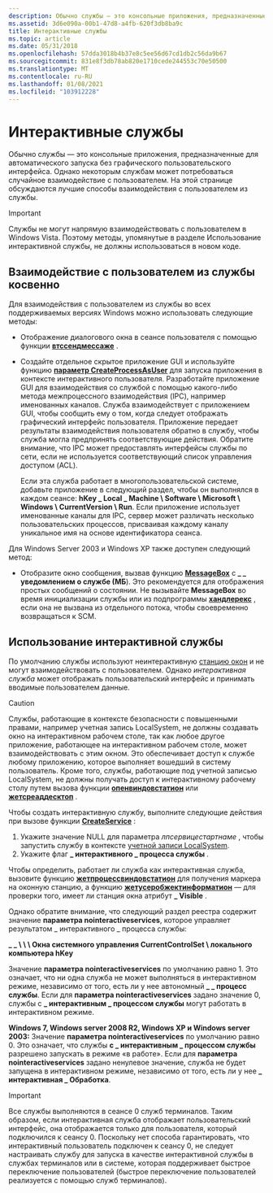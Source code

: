 ```yaml
---
description: Обычно службы — это консольные приложения, предназначенные для автоматического запуска без графического пользовательского интерфейса.
ms.assetid: 3d6e090a-00b1-47d8-a4fb-620f3db8ba9c
title: Интерактивные службы
ms.topic: article
ms.date: 05/31/2018
ms.openlocfilehash: 57dda3018b4b37e8c5ee56d67cd1db2c56da9b67
ms.sourcegitcommit: 831e8f3db78ab820e1710cede244553c70e50500
ms.translationtype: MT
ms.contentlocale: ru-RU
ms.lasthandoff: 01/08/2021
ms.locfileid: "103912228"
---
```

# <a name="interactive-services"></a>Интерактивные службы

Обычно службы — это консольные приложения, предназначенные для автоматического запуска без графического пользовательского интерфейса. Однако некоторым службам может потребоваться случайное взаимодействие с пользователем. На этой странице обсуждаются лучшие способы взаимодействия с пользователем из службы.

> [!IMPORTANT]
> Службы не могут напрямую взаимодействовать с пользователем в Windows Vista. Поэтому методы, упомянутые в разделе Использование интерактивной службы, не должны использоваться в новом коде.

 

## <a name="interacting-with-a-user-from-a-service-indirectly"></a>Взаимодействие с пользователем из службы косвенно

Для взаимодействия с пользователем из службы во всех поддерживаемых версиях Windows можно использовать следующие методы:

-   Отображение диалогового окна в сеансе пользователя с помощью функции [**втссендмессаже**](/windows/desktop/api/wtsapi32/nf-wtsapi32-wtssendmessagea) .
-   Создайте отдельное скрытое приложение GUI и используйте функцию [**параметр CreateProcessAsUser**](/windows/desktop/api/processthreadsapi/nf-processthreadsapi-createprocessasusera) для запуска приложения в контексте интерактивного пользователя. Разработайте приложение GUI для взаимодействия со службой с помощью какого-либо метода межпроцессного взаимодействия (IPC), например именованных каналов. Служба взаимодействует с приложением GUI, чтобы сообщить ему о том, когда следует отображать графический интерфейс пользователя. Приложение передает результаты взаимодействия пользователя обратно в службу, чтобы служба могла предпринять соответствующие действия. Обратите внимание, что IPC может предоставлять интерфейсы службы по сети, если не используется соответствующий список управления доступом (ACL).

    Если эта служба работает в многопользовательской системе, добавьте приложение в следующий раздел, чтобы он выполнялся в каждом сеансе: **hKey \_ Local \_ Machine \\ Software \\ Microsoft \\ Windows \\ CurrentVersion \\ Run**. Если приложение использует именованные каналы для IPC, сервер может различать несколько пользовательских процессов, присваивая каждому каналу уникальное имя на основе идентификатора сеанса.

Для Windows Server 2003 и Windows XP также доступен следующий метод:

-   Отобразите окно сообщения, вызвав функцию [**MessageBox**](/windows/win32/api/winuser/nf-winuser-messagebox) с **\_ \_ уведомлением о службе (МБ**). Это рекомендуется для отображения простых сообщений о состоянии. Не вызывайте **MessageBox** во время инициализации службы или из подпрограммы [**хандлерекс**](/windows/desktop/api/WinSvc/nc-winsvc-lphandler_function_ex) , если она не вызвана из отдельного потока, чтобы своевременно возвращаться к SCM.

## <a name="using-an-interactive-service"></a>Использование интерактивной службы

По умолчанию службы используют неинтерактивную [станцию окон](/windows/desktop/winstation/window-stations) и не могут взаимодействовать с пользователем. Однако *интерактивная служба* может отображать пользовательский интерфейс и принимать вводимые пользователем данные.

> [!Caution]  
> Службы, работающие в контексте безопасности с повышенными правами, например учетная запись LocalSystem, не должны создавать окно на интерактивном рабочем столе, так как любое другое приложение, работающее на интерактивном рабочем столе, может взаимодействовать с этим окном. Это обеспечивает доступ к службе любому приложению, которое выполняет вошедший в систему пользователь. Кроме того, службы, работающие под учетной записью LocalSystem, не должны получать доступ к интерактивному рабочему столу путем вызова функции [**опенвиндовстатион**](/windows/desktop/api/winuser/nf-winuser-openwindowstationa) или [**жетсреаддесктоп**](/windows/desktop/api/winuser/nf-winuser-getthreaddesktop) .

 

Чтобы создать интерактивную службу, выполните следующие действия при вызове функции [**CreateService**](/windows/desktop/api/Winsvc/nf-winsvc-createservicea) :

1.  Укажите значение NULL для параметра *лпсервицестартнаме* , чтобы запустить службу в контексте [учетной записи LocalSystem](localsystem-account.md).
2.  Укажите флаг **\_ интерактивного \_ процесса службы** .

Чтобы определить, работает ли служба как интерактивная служба, вызовите функцию [**жетпроцессвиндовстатион**](/windows/desktop/api/winuser/nf-winuser-getprocesswindowstation) для получения маркера на оконную станцию, а функцию [**жетусеробжектинформатион**](/windows/desktop/api/winuser/nf-winuser-getuserobjectinformationa) — для проверки того, имеет ли станция окна атрибут **\_ Visible** .

Однако обратите внимание, что следующий раздел реестра содержит значение **параметра nointeractiveservices**, которое управляет результатом \_ интерактивного \_ процесса службы:

**\_ \_ \\ \\ \\ Окна системного управления CurrentControlSet \\ локального компьютера hKey**

Значение **параметра nointeractiveservices** по умолчанию равно 1. Это означает, что ни одна служба не может выполняться в интерактивном режиме, независимо от того, есть ли у нее автономный **\_ \_ процесс службы**. Если для **параметра nointeractiveservices** задано значение 0, службы с **\_ интерактивным \_ процессом службы** могут работать в интерактивном режиме.

**Windows 7, Windows server 2008 R2, Windows XP и Windows server 2003:** Значение **параметра nointeractiveservices** по умолчанию равно 0. Это означает, что службы **с \_ интерактивным \_ процессом службы** разрешено запускать в режиме «в работе». Если для **параметра nointeractiveservices** задано ненулевое значение, служба не будет запущена в интерактивном режиме, независимо от того, есть ли у нее **\_ интерактивная \_ Обработка**.

> [!IMPORTANT]
> Все службы выполняются в сеансе 0 служб терминалов. Таким образом, если интерактивная служба отображает пользовательский интерфейс, она отображается только для пользователя, который подключился к сеансу 0. Поскольку нет способа гарантировать, что интерактивный пользователь подключен к сеансу 0, не следует настраивать службу для запуска в качестве интерактивной службы в службах терминалов или в системе, которая поддерживает быстрое переключение пользователей (быстрое переключение пользователей реализуется с помощью служб терминалов).

 

 

 
